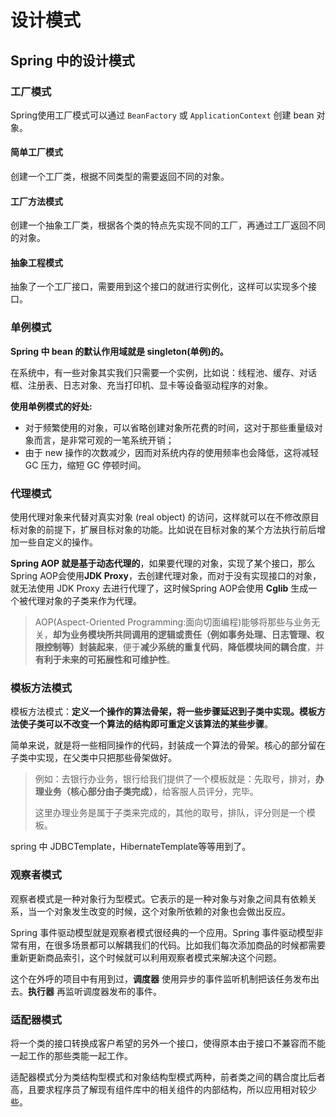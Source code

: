 # 设计模式



## Spring 中的设计模式

### 工厂模式

Spring使用工厂模式可以通过 `BeanFactory` 或 `ApplicationContext` 创建 bean 对象。

#### 简单工厂模式

创建一个工厂类，根据不同类型的需要返回不同的对象。

#### 工厂方法模式

创建一个抽象工厂类，根据各个类的特点先实现不同的工厂，再通过工厂返回不同的对象。

#### 抽象工程模式

抽象了一个工厂接口，需要用到这个接口的就进行实例化，这样可以实现多个接口。

### 单例模式

**Spring 中 bean 的默认作用域就是 singleton(单例)的。** 

在系统中，有一些对象其实我们只需要一个实例，比如说：线程池、缓存、对话框、注册表、日志对象、充当打印机、显卡等设备驱动程序的对象。

**使用单例模式的好处:**

- 对于频繁使用的对象，可以省略创建对象所花费的时间，这对于那些重量级对象而言，是非常可观的一笔系统开销；
- 由于 new 操作的次数减少，因而对系统内存的使用频率也会降低，这将减轻 GC 压力，缩短 GC 停顿时间。

### 代理模式

使用代理对象来代替对真实对象 (real object) 的访问，这样就可以在不修改原目标对象的前提下，扩展目标对象的功能。比如说在目标对象的某个方法执行前后增加一些自定义的操作。

**Spring AOP 就是基于动态代理的**，如果要代理的对象，实现了某个接口，那么Spring AOP会使用**JDK Proxy**，去创建代理对象，而对于没有实现接口的对象，就无法使用 JDK Proxy 去进行代理了，这时候Spring AOP会使用 **Cglib** 生成一个被代理对象的子类来作为代理。

> AOP(Aspect-Oriented Programming:面向切面编程)能够将那些与业务无关，**却为业务模块所共同调用的逻辑或责任（例如事务处理、日志管理、权限控制等）封装起来**，便于**减少系统的重复代码**，**降低模块间的耦合度**，并**有利于未来的可拓展性和可维护性**。

### 模板方法模式

模板方法模式：**定义一个操作的算法骨架，将一些步骤延迟到子类中实现。模板方法使子类可以不改变一个算法的结构即可重定义该算法的某些步骤**。

简单来说，就是将一些相同操作的代码，封装成一个算法的骨架。核心的部分留在子类中实现，在父类中只把那些骨架做好。

> 例如：去银行办业务，银行给我们提供了一个模板就是：先取号，排对，**办理业务（核心部分由子类完成）**，给客服人员评分，完毕。
>
> 这里办理业务是属于子类来完成的，其他的取号，排队，评分则是一个模板。

 spring 中 JDBCTemplate，HibernateTemplate等等用到了。

### 观察者模式

观察者模式是一种对象行为型模式。它表示的是一种对象与对象之间具有依赖关系，当一个对象发生改变的时候，这个对象所依赖的对象也会做出反应。

Spring 事件驱动模型就是观察者模式很经典的一个应用。Spring 事件驱动模型非常有用，在很多场景都可以解耦我们的代码。比如我们每次添加商品的时候都需要重新更新商品索引，这个时候就可以利用观察者模式来解决这个问题。

这个在外呼的项目中有用到过，**调度器** 使用异步的事件监听机制把该任务发布出去。**执行器** 再监听调度器发布的事件。

### 适配器模式

将一个类的接口转换成客户希望的另外一个接口，使得原本由于接口不兼容而不能一起工作的那些类能一起工作。

适配器模式分为类结构型模式和对象结构型模式两种，前者类之间的耦合度比后者高，且要求程序员了解现有组件库中的相关组件的内部结构，所以应用相对较少些。






